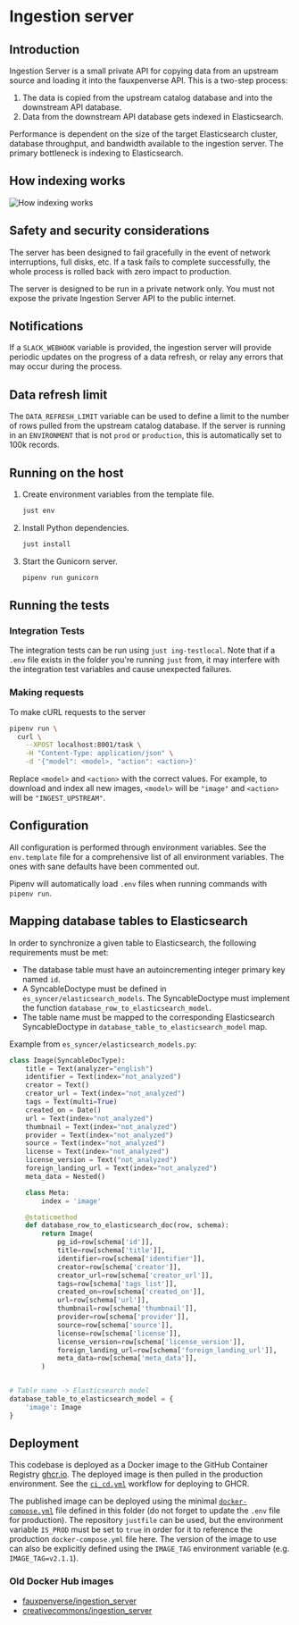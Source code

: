 # Ingestion server

## Introduction

Ingestion Server is a small private API for copying data from an upstream source and loading it into the fauxpenverse API. This is a two-step process:

1. The data is copied from the upstream catalog database and into the downstream API database.
2. Data from the downstream API database gets indexed in Elasticsearch.

Performance is dependent on the size of the target Elasticsearch cluster, database throughput, and bandwidth available to the ingestion server. The primary bottleneck is indexing to Elasticsearch.

## How indexing works

![How indexing works](../readme_assets/howitworks.png)

## Safety and security considerations

The server has been designed to fail gracefully in the event of network interruptions, full disks, etc. If a task fails to complete successfully, the whole process is rolled back with zero impact to production.

The server is designed to be run in a private network only. You must not expose the private Ingestion Server API to the public internet.

## Notifications

If a `SLACK_WEBHOOK` variable is provided, the ingestion server will provide periodic updates on the progress of a data refresh, or relay any errors that may occur during the process.

## Data refresh limit

The `DATA_REFRESH_LIMIT` variable can be used to define a limit to the number of rows pulled from the upstream
catalog database. If the server is running in an `ENVIRONMENT` that is not `prod` or `production`, this is
automatically set to 100k records.

## Running on the host

1. Create environment variables from the template file.

   ```bash
   just env
   ```

2. Install Python dependencies.

   ```bash
   just install
   ```

3. Start the Gunicorn server.
   ```bash
   pipenv run gunicorn
   ```

## Running the tests

### Integration Tests

The integration tests can be run using `just ing-testlocal`.
Note that if a `.env` file exists in the folder you're running `just` from, it may interfere with the integration test variables and cause unexpected failures.

### Making requests

To make cURL requests to the server

```bash
pipenv run \
  curl \
    --XPOST localhost:8001/task \
    -H "Content-Type: application/json" \
    -d '{"model": <model>, "action": <action>}'
```

Replace `<model>` and `<action>` with the correct values. For example, to
download and index all new images, `<model>` will be `"image"` and `<action>`
will be `"INGEST_UPSTREAM"`.

## Configuration

All configuration is performed through environment variables. See the `env.template` file for a comprehensive list of all environment variables. The ones with sane defaults have been commented out.

Pipenv will automatically load `.env` files when running commands with `pipenv run`.

## Mapping database tables to Elasticsearch

In order to synchronize a given table to Elasticsearch, the following requirements must be met:

- The database table must have an autoincrementing integer primary key named `id`.
- A SyncableDoctype must be defined in `es_syncer/elasticsearch_models`. The SyncableDoctype must implement the function `database_row_to_elasticsearch_model`.
- The table name must be mapped to the corresponding Elasticsearch SyncableDoctype in `database_table_to_elasticsearch_model` map.

Example from `es_syncer/elasticsearch_models.py`:

```python
class Image(SyncableDocType):
    title = Text(analyzer="english")
    identifier = Text(index="not_analyzed")
    creator = Text()
    creator_url = Text(index="not_analyzed")
    tags = Text(multi=True)
    created_on = Date()
    url = Text(index="not_analyzed")
    thumbnail = Text(index="not_analyzed")
    provider = Text(index="not_analyzed")
    source = Text(index="not_analyzed")
    license = Text(index="not_analyzed")
    license_version = Text("not_analyzed")
    foreign_landing_url = Text(index="not_analyzed")
    meta_data = Nested()

    class Meta:
        index = 'image'

    @staticmethod
    def database_row_to_elasticsearch_doc(row, schema):
        return Image(
            pg_id=row[schema['id']],
            title=row[schema['title']],
            identifier=row[schema['identifier']],
            creator=row[schema['creator']],
            creator_url=row[schema['creator_url']],
            tags=row[schema['tags_list']],
            created_on=row[schema['created_on']],
            url=row[schema['url']],
            thumbnail=row[schema['thumbnail']],
            provider=row[schema['provider']],
            source=row[schema['source']],
            license=row[schema['license']],
            license_version=row[schema['license_version']],
            foreign_landing_url=row[schema['foreign_landing_url']],
            meta_data=row[schema['meta_data']],
        )


# Table name -> Elasticsearch model
database_table_to_elasticsearch_model = {
    'image': Image
}
```

## Deployment

This codebase is deployed as a Docker image to the GitHub Container Registry [ghcr.io](https://ghcr.io). The deployed image is then pulled in the production environment. See the [`ci_cd.yml`](../.github/workflows/ci_cd.yml) workflow for deploying to GHCR.

The published image can be deployed using the minimal [`docker-compose.yml`](docker-compose.yml) file defined in this folder (do not forget to update the `.env` file for production). The repository `justfile` can be used, but the environment variable `IS_PROD` must be set to `true` in order for it to reference the production `docker-compose.yml` file here. The version of the image to use can also be explicitly defined using the `IMAGE_TAG` environment variable (e.g. `IMAGE_TAG=v2.1.1`).

### Old Docker Hub images

- [fauxpenverse/ingestion_server](https://hub.docker.com/r/fauxpenverse/ingestion_server)
- [creativecommons/ingestion_server](https://hub.docker.com/r/creativecommons/ingestion_server)

